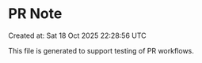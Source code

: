 # PR Note

Created at: Sat 18 Oct 2025 22:28:56 UTC

This file is generated to support testing of PR workflows.
